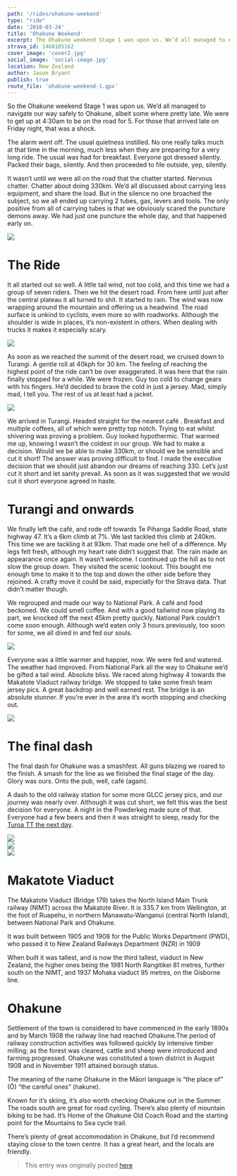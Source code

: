 ```yaml
---
path: '/rides/ohakune-weekend'
type: "ride"
date: '2018-03-24'
title: 'Ohakune Weekend'
excerpt: The Ohakune weekend Stage 1 was upon us. We’d all managed to navigate our way safely to Ohakune, albeit some where pretty late. We were to get up at 4:30am to be on the road for 5. For those that arrived late on Friday night, that was a shock.
strava_id: 1468105162
cover_image: 'cover2.jpg'
social_image: 'social-image.jpg'
location: New Zealand
author: Jason Bryant
publish: true
route_file: 'ohakune-weekend-1.gpx'
---
```


So the Ohakune weekend Stage 1 was upon us. We’d all managed to navigate our way safely to Ohakune, albeit some where pretty late. We were to get up at 4:30am to be on the road for 5. For those that arrived late on Friday night, that was a shock.

The alarm went off. The usual quietness instilled. No one really talks much at that time in the morning, much less when they are preparing for a very long ride. The usual was had for breakfast. Everyone got dressed silently. Packed their bags, silently. And then proceeded to file outside, yep, silently.

It wasn’t until we were all on the road that the chatter started. Nervous chatter. Chatter about doing 330km. We’d all discussed about carrying less equipment, and share the load. But in the silence no one broached the subject, so we all ended up carrying 2 tubes, gas, levers and tools. The only positive from all of carrying tubes is that we obviously scared the puncture demons away. We had just one puncture the whole day, and that happened early on.

<div>
<image-zoom caption="The only puncture of the day."><img src='01.jpg'/></image-zoom>
</div>

# The Ride

It all started out so well. A little tail wind, not too cold, and this time we had a group of seven riders. Then we hit the desert road. From here until just after the central plateau it all turned to shit. It started to rain. The wind was now wrapping around the mountain and offering us a headwind. The road surface is unkind to cyclists, even more so with roadworks. Although the shoulder is wide in places, it’s non-existent in others. When dealing with trucks it makes it especially scary.

<div>
<image-zoom caption="Dealing with trucks early in the morning was slightly terrifying."><img src='IMG_3413.jpg'/></image-zoom>
</div>

As soon as we reached the summit of the desert road, we cruised down to Turangi. A gentle roll at 40kph for 30 km. The feeling of reaching the highest point of the ride can’t be over exaggerated. It was here that the rain finally stopped for a while. We were frozen. Guy too cold to change gears with his fingers. He’d decided to brave the cold in just a jersey. Mad, simply mad, I tell you. The rest of us at least had a jacket.

<div>
<image-zoom caption="Desert road."><img src='IMG_0913.jpg'/></image-zoom>
</div>

We arrived in Turangi. Headed straight for the <marker-link lat="-38.9899245" lng="175.8070904" zoom="15" label="A">nearest café </marker-link>. Breakfast and multiple coffees, all of which were pretty top notch. Trying to eat whilst shivering was proving a problem. Guy looked hypothermic. That warmed me up, knowing I wasn’t the coldest in our group. We had to make a decision. Would we be able to make 330km, or should we be sensible and cut it short! The answer was proving difficult to find. I made the executive decision that we should just abandon our dreams of reaching 330. Let’s just cut it short and let sanity prevail. As soon as it was suggested that we would cut it short everyone agreed in haste.

# Turangi and onwards

We finally left the café, and rode off towards Te Pihanga Saddle Road, state highway 47. It’s a 6km climb at 7%. We last tackled this climb at 240km. This time we are tackling it at 93km. That made one hell of a difference. My legs felt fresh, although my heart rate didn’t suggest that. The rain made an appearance once again. It wasn’t welcome. I continued up the hill as to not slow the group down. They visited the scenic lookout. This bought me enough time to make it to the top and down the other side before they rejoined. A crafty move it could be said, especially for the Strava data. That didn’t matter though.

We regrouped and made our way to National Park. A <marker-link lat="-39.176939" lng="175.3995913" zoom="15" label="B">café</marker-link> and food beckoned. We could smell coffee. And with a good tailwind now playing its part, we knocked off the next 45km pretty quickly. National Park couldn’t come soon enough. Although we’d eaten only 3 hours previously, too soon for some, we all dived in and fed our souls.

<div>
<image-zoom caption="Refueling at cafe."><img src='IMG_9488.jpg'/></image-zoom>
</div>


Everyone was a little warmer and happier, now. We were fed and watered. The weather had improved. From National Park all the way to Ohakune we’d be gifted a tail wind. Absolute bliss. We raced along highway 4 towards the Makatote Viaduct railway bridge. We stopped to take some fresh team jersey pics. A great backdrop and well earned rest. The bridge is an absolute stunner. If you’re ever in the area it’s worth stopping and checking out.

<div>
<image-zoom caption="Makatote Viaduct railway bridge."><img src='IMG_9500.jpg'/></image-zoom>
</div>

# The final dash

The final dash for Ohakune was a smashfest. All guns blazing we roared to the finish. A smash for the line as we finished the final stage of the day. Glory was ours. Onto the pub, well, café (again).

A dash to the old railway station for some more GLCC jersey pics, and our journey was nearly over. Although it was cut short, we felt this was the best decision for everyone. A night in the Powderkeg made sure of that. Everyone had a few beers and then it was straight to sleep, ready for the [Turoa TT the next day](/rides/turoa-nz-only-cycling-climb).

<div>
<image-zoom caption="Giant TCR."><img src='giant_tcr.jpg'/></image-zoom>
</div>

<div>
<image-zoom caption="Ohakune Train Station."><img src='IMG_3485.jpg'/></image-zoom>
</div>

<div>
<image-zoom caption="Grey Lynn Cycle Club Group Photo."><img src='IMG_5005.jpg'/></image-zoom>
</div>

# Makatote Viaduct

<marker-link lat="-39.2669636" lng="175.3878905" zoom="15" label="C">The Makatote Viaduct (Bridge 179)</marker-link> takes the North Island Main Trunk railway (NIMT) across the Makatote River. It is 335.7 km from Wellington, at the foot of Ruapehu, in northern Manawatu-Wanganui (central North Island), between National Park and Ohakune.

It was built between 1905 and 1908 for the Public Works Department (PWD), who passed it to New Zealand Railways Department (NZR) in 1909

When built it was tallest, and is now the third tallest, viaduct in New Zealand, the higher ones being the 1981 North Rangitikei 81 metres, further south on the NIMT, and 1937 Mohaka viaduct 95 metres, on the Gisborne line.

# Ohakune

<marker-link lat="-39.418654" lng="175.399945" zoom="15" label="D">Settlement of the town</marker-link> is considered to have commenced in the early 1890s and by March 1908 the railway line had reached Ohakune.The period of railway construction activities was followed quickly by intensive timber milling; as the forest was cleared, cattle and sheep were introduced and farming progressed. Ohakune was constituted a town district in August 1908 and in November 1911 attained borough status.

The meaning of the name Ohakune in the Māori language is “the place of” (Ō) “the careful ones” (hakune).

Known for it’s skiing, it’s also worth checking Ohakune out in the Summer. The roads south are great for road cycling. There’s also plenty of mountain biking to be had. It’s Home of the Ohakune Old Coach Road and the starting point for the Mountains to Sea cycle trail.

There’s plenty of great accommodation in Ohakune, but I’d recommend staying close to the town centre. It has a great heart, and the locals are friendly.

> This entry was originally posted [here](http://greylynncycleclub.com/ohakune-weekend-stage-1/)
